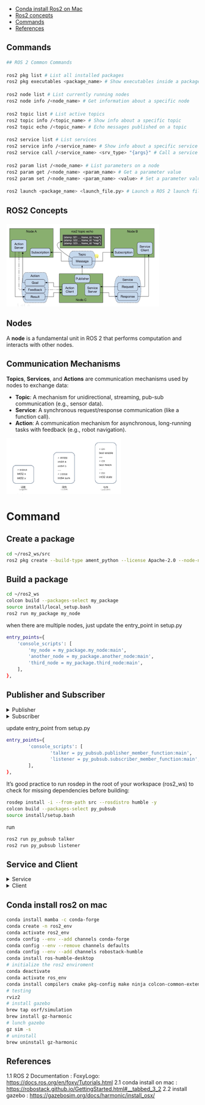 - [Conda install Ros2 on Mac](#conda-install-ros2-on-mac)
- [Ros2 concepts](#ros2-concepts)
- [Commands](#commands)
- [References](#references)

## Commands
```bash
## ROS 2 Common Commands

ros2 pkg list # List all installed packages
ros2 pkg executables <package_name> # Show executables inside a package

ros2 node list # List currently running nodes
ros2 node info /<node_name> # Get information about a specific node

ros2 topic list # List active topics
ros2 topic info /<topic_name> # Show info about a specific topic
ros2 topic echo /<topic_name> # Echo messages published on a topic

ros2 service list # List services
ros2 service info /<service_name> # Show info about a specific service
ros2 service call /<service_name> <srv_type> "{args}" # Call a service

ros2 param list /<node_name> # List parameters on a node
ros2 param get /<node_name> <param_name> # Get a parameter value
ros2 param set /<node_name> <param_name> <value> # Set a parameter value

ros2 launch <package_name> <launch_file.py> # Launch a ROS 2 launch file
```


## ROS2 Concepts

###
<img src="./images/Screenshot%202025-05-07%20at%2017.39.37.png" alt="ROS2 Concepts" width="400"/>

## Nodes
A **node** is a fundamental unit in ROS 2 that performs computation and interacts with other nodes.

## Communication Mechanisms
**Topics**, **Services**, and **Actions** are communication mechanisms used by nodes to exchange data:

- **Topic**: A mechanism for unidirectional, streaming, pub-sub communication (e.g., sensor data).
- **Service**: A synchronous request/response communication (like a function call).
- **Action**: A communication mechanism for asynchronous, long-running tasks with feedback (e.g., robot navigation).
<img src='./images/Screenshot 2025-05-07 at 17.40.22.png' width='300'/>

# Command 
## Create a package
```bash
cd ~/ros2_ws/src
ros2 pkg create --build-type ament_python --license Apache-2.0 --node-name my_node my_package
```
## Build a package
```bash
cd ~/ros2_ws
colcon build --packages-select my_package
source install/local_setup.bash
ros2 run my_package my_node
```
when there are multiple nodes, just update the entry_point in setup.py
```bash 
entry_points={
    'console_scripts': [
        'my_node = my_package.my_node:main',
        'another_node = my_package.another_node:main',
        'third_node = my_package.third_node:main',
    ],
},
```

## Publisher and Subscriber
<details>
<summary> Publisher </summary>

```bash
import rclpy
from rclpy.node import Node

from std_msgs.msg import String


class MinimalPublisher(Node):

    def __init__(self):
        super().__init__('minimal_publisher')
        self.publisher_ = self.create_publisher(String, 'topic', 10)
        timer_period = 0.5  # seconds
        self.timer = self.create_timer(timer_period, self.timer_callback)
        self.i = 0

    def timer_callback(self):
        msg = String()
        msg.data = 'Hello World: %d' % self.i
        self.publisher_.publish(msg)
        self.get_logger().info('Publishing: "%s"' % msg.data)
        self.i += 1


def main(args=None):
    rclpy.init(args=args)

    minimal_publisher = MinimalPublisher()

    rclpy.spin(minimal_publisher)

    # Destroy the node explicitly
    # (optional - otherwise it will be done automatically
    # when the garbage collector destroys the node object)
    minimal_publisher.destroy_node()
    rclpy.shutdown()


if __name__ == '__main__':
    main()
```
</details>

<details>
<summary> Subscriber </summary>

```bash

import rclpy
from rclpy.node import Node

from std_msgs.msg import String


class MinimalSubscriber(Node):

    def __init__(self):
        super().__init__('minimal_subscriber')
        self.subscription = self.create_subscription(
            String,
            'topic',
            self.listener_callback,
            10)
        self.subscription  # prevent unused variable warning

    def listener_callback(self, msg):
        self.get_logger().info('I heard: "%s"' % msg.data)


def main(args=None):
    rclpy.init(args=args)

    minimal_subscriber = MinimalSubscriber()

    rclpy.spin(minimal_subscriber)

    # Destroy the node explicitly
    # (optional - otherwise it will be done automatically
    # when the garbage collector destroys the node object)
    minimal_subscriber.destroy_node()
    rclpy.shutdown()


if __name__ == '__main__':
    main()
```

</details>

update entry_point from setup.py

```bash
entry_points={
        'console_scripts': [
                'talker = py_pubsub.publisher_member_function:main',
                'listener = py_pubsub.subscriber_member_function:main',
        ],
},
```
It’s good practice to run rosdep in the root of your workspace (ros2_ws) to check for missing dependencies before building:
```bash
rosdep install -i --from-path src --rosdistro humble -y
colcon build --packages-select py_pubsub
source install/setup.bash
```
run
```bash
ros2 run py_pubsub talker
ros2 run py_pubsub listener
```

## Service and Client
<details>
<summary> Service </summary>

```bash
from example_interfaces.srv import AddTwoInts

import rclpy
from rclpy.node import Node


class MinimalService(Node):

    def __init__(self):
        super().__init__('minimal_service')
        self.srv = self.create_service(AddTwoInts, 'add_two_ints', self.add_two_ints_callback)

    def add_two_ints_callback(self, request, response):
        response.sum = request.a + request.b
        self.get_logger().info('Incoming request\na: %d b: %d' % (request.a, request.b))

        return response


def main():
    rclpy.init()

    minimal_service = MinimalService()

    rclpy.spin(minimal_service)

    rclpy.shutdown()


if __name__ == '__main__':
    main()
```
</details>

<details>
<summary> Client </summary>

```bash
import sys

from example_interfaces.srv import AddTwoInts
import rclpy
from rclpy.node import Node


class MinimalClientAsync(Node):

    def __init__(self):
        super().__init__('minimal_client_async')
        self.cli = self.create_client(AddTwoInts, 'add_two_ints')
        while not self.cli.wait_for_service(timeout_sec=1.0):
            self.get_logger().info('service not available, waiting again...')
        self.req = AddTwoInts.Request()

    def send_request(self, a, b):
        self.req.a = a
        self.req.b = b
        return self.cli.call_async(self.req)


def main():
    rclpy.init()

    minimal_client = MinimalClientAsync()
    future = minimal_client.send_request(int(sys.argv[1]), int(sys.argv[2]))
    rclpy.spin_until_future_complete(minimal_client, future)
    response = future.result()
    minimal_client.get_logger().info(
        'Result of add_two_ints: for %d + %d = %d' %
        (int(sys.argv[1]), int(sys.argv[2]), response.sum))

    minimal_client.destroy_node()
    rclpy.shutdown()


if __name__ == '__main__':
    main()
```
</details>


## Conda install ros2 on mac
```bash
conda install mamba -c conda-forge
conda create -n ros2_env
conda activate ros2_env
conda config --env --add channels conda-forge
conda config --env --remove channels defaults
conda config --env --add channels robostack-humble
conda install ros-humble-desktop
# initialize the ros2 enviroment
conda deactivate
conda activate ros_env
conda install compilers cmake pkg-config make ninja colcon-common-extensions catkin_tools rosdep
# testing
rviz2
# install gazebo
brew tap osrf/simulation
brew install gz-harmonic
# lunch gazebo
gz sim -s
# uninstall 
brew uninstall gz-harmonic
```

## 
## References
1.1 ROS 2 Documentation : FoxyLogo: https://docs.ros.org/en/foxy/Tutorials.html
2.1 conda install on mac : https://robostack.github.io/GettingStarted.html#__tabbed_3_2
2.2 install gazebo : https://gazebosim.org/docs/harmonic/install_osx/